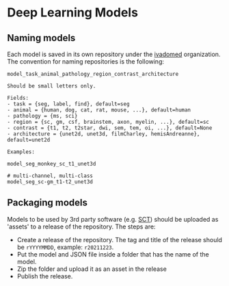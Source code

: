 # Deep Learning Models

## Naming models

Each model is saved in its own repository under the [ivadomed](https://github.com/ivadomed) organization. The convention for naming repositories is the following:

~~~
model_task_animal_pathology_region_contrast_architecture

Should be small letters only.

Fields:
- task = {seg, label, find}, default=seg
- animal = {human, dog, cat, rat, mouse, ...}, default=human
- pathology = {ms, sci}
- region = {sc, gm, csf, brainstem, axon, myelin, ...}, default=sc
- contrast = {t1, t2, t2star, dwi, sem, tem, oi, ...}, default=None
- architecture = {unet2d, unet3d, filmCharley, hemisAndreanne}, default=unet2d

Examples: 

model_seg_monkey_sc_t1_unet3d

# multi-channel, multi-class
model_seg_sc-gm_t1-t2_unet3d
~~~

## Packaging models

Models to be used by 3rd party software (e.g. [SCT](https://spinalcordtoolbox.com/)) should be uploaded as 'assets' to a release of the repository. The steps are:
- Create a release of the repository. The tag and title of the release should be `rYYYYMMDD`, example: `r20211223`.
- Put the model and JSON file inside a folder that has the name of the model.
- Zip the folder and upload it as an asset in the release
- Publish the release.
